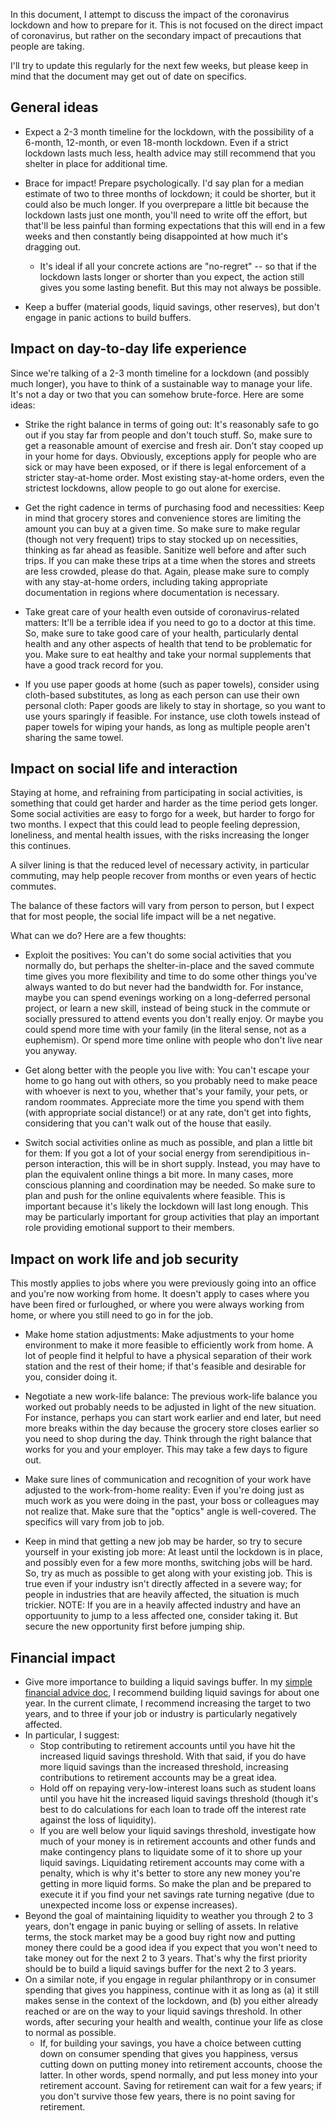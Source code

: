 In this document, I attempt to discuss the impact of the coronavirus
lockdown and how to prepare for it. This is not focused on the direct
impact of coronavirus, but rather on the secondary impact of
precautions that people are taking.

I'll try to update this regularly for the next few weeks, but please
keep in mind that the document may get out of date on specifics.

## General ideas

* Expect a 2-3 month timeline for the lockdown, with the
  possibility of a 6-month, 12-month, or even 18-month lockdown. Even
  if a strict lockdown lasts much less, health advice may still
  recommend that you shelter in place for additional time.

* Brace for impact! Prepare psychologically. I'd say plan for a median
  estimate of two to three months of lockdown; it could be shorter,
  but it could also be much longer. If you overprepare a little bit
  because the lockdown lasts just one month, you'll need to write off
  the effort, but that'll be less painful than forming expectations
  that this will end in a few weeks and then constantly being
  disappointed at how much it's dragging out.
  * It's ideal if all your concrete actions are "no-regret" -- so that
    if the lockdown lasts longer or shorter than you expect, the
    action still gives you some lasting benefit. But this may not
    always be possible.

* Keep a buffer (material goods, liquid savings, other reserves), but
  don't engage in panic actions to build buffers.

## Impact on day-to-day life experience

Since we're talking of a 2-3 month timeline for a lockdown (and
possibly much longer), you have to think of a sustainable way to
manage your life. It's not a day or two that you can somehow
brute-force. Here are some ideas:

* Strike the right balance in terms of going out: It's reasonably safe
  to go out if you stay far from people and don't touch stuff. So,
  make sure to get a reasonable amount of exercise and fresh
  air. Don't stay cooped up in your home for days. Obviously,
  exceptions apply for people who are sick or may have been exposed,
  or if there is legal enforcement of a stricter stay-at-home
  order. Most existing stay-at-home orders, even the strictest
  lockdowns, allow people to go out alone for exercise.

* Get the right cadence in terms of purchasing food and necessities:
  Keep in mind that grocery stores and convenience stores are limiting
  the amount you can buy at a given time. So make sure to make regular
  (though not very frequent) trips to stay stocked up on necessities,
  thinking as far ahead as feasible. Sanitize well before and after
  such trips. If you can make these trips at a time when the stores
  and streets are less crowded, please do that. Again, please make
  sure to comply with any stay-at-home orders, including taking
  appropriate documentation in regions where documentation is
  necessary.

* Take great care of your health even outside of coronavirus-related
  matters: It'll be a terrible idea if you need to go to a doctor at
  this time. So, make sure to take good care of your health,
  particularly dental health and any other aspects of health that tend
  to be problematic for you. Make sure to eat healthy and take your
  normal supplements that have a good track record for you.

* If you use paper goods at home (such as paper towels), consider
  using cloth-based substitutes, as long as each person can use their
  own personal cloth: Paper goods are likely to stay in shortage, so
  you want to use yours sparingly if feasible. For instance, use cloth
  towels instead of paper towels for wiping your hands, as long as
  multiple people aren't sharing the same towel.

## Impact on social life and interaction

Staying at home, and refraining from participating in social
activities, is something that could get harder and harder as the time
period gets longer. Some social activities are easy to forgo for a
week, but harder to forgo for two months. I expect that this could
lead to people feeling depression, loneliness, and mental health
issues, with the risks increasing the longer this continues.

A silver lining is that the reduced level of necessary activity, in
particular commuting, may help people recover from months or even
years of hectic commutes.

The balance of these factors will vary from person to person, but I
expect that for most people, the social life impact will be a net
negative.

What can we do? Here are a few thoughts:

* Exploit the positives: You can't do some social activities that you
  normally do, but perhaps the shelter-in-place and the saved commute
  time gives you more flexibility and time to do some other things
  you've always wanted to do but never had the bandwidth for. For
  instance, maybe you can spend evenings working on a long-deferred
  personal project, or learn a new skill, instead of being stuck in
  the commute or socially pressured to attend events you don't really
  enjoy. Or maybe you could spend more time with your family (in the
  literal sense, not as a euphemism). Or spend more time online with
  people who don't live near you anyway.

* Get along better with the people you live with: You can't escape
  your home to go hang out with others, so you probably need to make
  peace with whoever is next to you, whether that's your family, your
  pets, or random roommates. Appreciate more the time you spend with
  them (with appropriate social distance!) or at any rate, don't get
  into fights, considering that you can't walk out of the house that
  easily.

* Switch social activities online as much as possible, and plan a
  little bit for them: If you got a lot of your social energy from
  serendipitious in-person interaction, this will be in short
  supply. Instead, you may have to plan the equivalent online things a
  bit more. In many cases, more conscious planning and coordination
  may be needed. So make sure to plan and push for the online
  equivalents where feasible. This is important because it's likely
  the lockdown will last long enough. This may be particularly
  important for group activities that play an important role providing
  emotional support to their members.

## Impact on work life and job security

This mostly applies to jobs where you were previously going into an
office and you're now working from home. It doesn't apply to cases
where you have been fired or furloughed, or where you were always
working from home, or where you still need to go in for the job.

* Make home station adjustments: Make adjustments to your home
  environment to make it more feasible to efficiently work from
  home. A lot of people find it helpful to have a physical separation
  of their work station and the rest of their home; if that's feasible
  and desirable for you, consider doing it.

* Negotiate a new work-life balance: The previous work-life balance
  you worked out probably needs to be adjusted in light of the new
  situation. For instance, perhaps you can start work earlier and end
  later, but need more breaks within the day because the grocery store
  closes earlier so you need to shop during the day. Think through the
  right balance that works for you and your employer. This may take a
  few days to figure out.

* Make sure lines of communication and recognition of your work have
  adjusted to the work-from-home reality: Even if you're doing just as
  much work as you were doing in the past, your boss or colleagues may
  not realize that. Make sure that the "optics" angle is
  well-covered. The specifics will vary from job to job.

* Keep in mind that getting a new job may be harder, so try to secure
  yourself in your existing job more: At least until the lockdown is
  in place, and possibly even for a few more months, switching jobs
  will be hard. So, try as much as possible to get along with your
  existing job. This is true even if your industry isn't directly
  affected in a severe way; for people in industries that are heavily
  affected, the situation is much trickier. NOTE: If you are in a
  heavily affected industry and have an opportuunity to jump to a less
  affected one, consider taking it. But secure the new opportunity
  first before jumping ship.

## Financial impact

* Give more importance to building a liquid savings buffer. In my
  [simple financial advice
  doc](https://github.com/vipulnaik/working-drafts/tree/master/simple-financial-advice.md),
  I recommend building liquid savings for about one year. In the
  current climate, I recommend increasing the target to two years,
  and to three if your job or industry is particularly negatively
  affected.
* In particular, I suggest:
  * Stop contributing to retirement accounts until you have hit the
    increased liquid savings threshold. With that said, if you do have
    more liquid savings than the increased threshold, increasing
    contributions to retirement accounts may be a great idea.
  * Hold off on repaying very-low-interest loans such as student loans
    until you have hit the increased liquid savings threshold (though
    it's best to do calculations for each loan to trade off the
    interest rate against the loss of liquidity).
  * If you are well below your liquid savings threshold, investigate
    how much of your money is in retirement accounts and other funds
    and make contingency plans to liquidate some of it to shore up
    your liquid savings. Liquidating retirement accounts may come with
    a penalty, which is why it's better to store any new money you're
    getting in more liquid forms. So make the plan and be prepared to
    execute it if you find your net savings rate turning negative (due
    to unexpected income loss or expense increases).
* Beyond the goal of maintaining liquidity to weather you through 2 to
  3 years, don't engage in panic buying or selling of assets. In
  relative terms, the stock market may be a good buy right now and
  putting money there could be a good idea if you expect that you
  won't need to take money out for the next 2 to 3 years. That's why
  the first priority should be to build a liquid savings buffer for
  the next 2 to 3 years.
* On a similar note, if you engage in regular philanthropy or in
  consumer spending that gives you happiness, continue with it as long
  as (a) it still makes sense in the context of the lockdown, and (b)
  you either already reached or are on the way to your liquid savings
  threshold. In other words, after securing your health and wealth,
  continue your life as close to normal as possible.
  * If, for building your savings, you have a choice between cutting
    down on consumer spending that gives you happiness, versus cutting
    down on putting money into retirement accounts, choose the
    latter. In other words, spend normally, and put less money into
    your retirement account. Saving for retirement can wait for a few
    years; if you don't survive those few years, there is no point
    saving for retirement.

